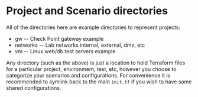 # Project and Scenario directories

All of the directories here are example directories to represent projects:
- gw -- Check Point gateway example
- networks -- Lab networks internal, external, dmz, etc
- vm -- Linux web/db test servers example

Any directory (such as the above) is just a location to hold Terraform files for a particular project, environment, test, etc, however you choose to categorize your scenarios and configurations.  For convenience it is recommended to symlink back to the main `init.tf` if you wish to have some shared configurations.
